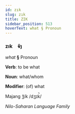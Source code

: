 ```yaml
---
id: zık
slug: zık
title: ZIK
sidebar_position: 513
hoverText: what § Pronoun
---
```


### zık&emsp;<span kind="abugida">ⱴ̑ȷ</span>

*what* **§** Pronoun

**Verb**: to be what

**Noun**: what/whom

**Modifier**: (of) what

Majang ǯík /dʒɪk̚/

*Nilo-Saharan Language Family*